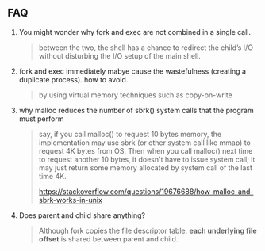 ## FAQ

1. You might wonder why fork and exec are not combined in a single call.

   > between the two, the shell has a chance to redirect the child’s I/O without disturbing the I/O setup of the main shell.

2. fork and exec immediately mabye cause the wastefulness (creating a duplicate process). how to avoid.

   > by using virtual memory techniques such as copy-on-write

3. why malloc reduces the number of sbrk() system calls that the program must perform

   > say, if you call malloc() to request 10 bytes memory, the implementation may use sbrk (or other system call like mmap) to request 4K bytes from OS. Then when you call malloc() next time to request another 10 bytes, it doesn't have to issue system call; it may just return some memory allocated by system call of the last time 4K.
   >
   > https://stackoverflow.com/questions/19676688/how-malloc-and-sbrk-works-in-unix

4. Does parent and child share anything?

   > Although fork copies the file descriptor table, **each underlying file offset** is shared between parent and child.

